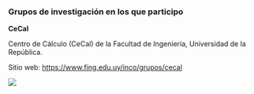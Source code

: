 ### Grupos de investigación en los que participo

**CeCal**

Centro de Cálculo (CeCal) de la Facultad de Ingeniería, Universidad de la República.

Sitio web: https://www.fing.edu.uy/inco/grupos/cecal

<a href="https://www.fing.edu.uy/inco/grupos/cecal"><img src="img/logo_cecal_75.png" class="img-responsive" style="margin:auto;" /></a>

